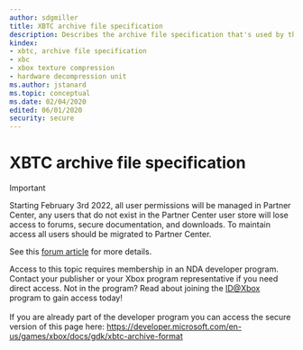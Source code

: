 ```yaml
---
author: sdgmiller
title: XBTC archive file specification
description: Describes the archive file specification that's used by the Xbox Texture Compressor (XBTC) tool.
kindex:
- xbtc, archive file specification
- xbc
- xbox texture compression
- hardware decompression unit
ms.author: jstanard
ms.topic: conceptual
ms.date: 02/04/2020
edited: 06/01/2020
security: secure
---
```


# XBTC archive file specification
> [!IMPORTANT]
> Starting February 3rd 2022, all user permissions will be managed in Partner Center, any users that do not exist in the Partner Center user store will lose access to forums, secure documentation, and downloads. To maintain access all users should be migrated to Partner Center. <p></p>See this <a href="https://forums.xboxlive.com/articles/132187/breaking-change-user-access-for-forums-secure-docu.html">forum article</a> for more details.  

 Access to this topic requires membership in an NDA developer program. Contact your publisher or your Xbox program representative if you need direct access. Not in the program? Read about joining the <a href="https://www.xbox.com/Developers/id">ID@Xbox</a> program to gain access today!  <br/><br/>If you are already part of the developer program you can access the secure version of this page here: <a target="_blank" href="https://developer.microsoft.com/en-us/games/xbox/docs/gdk/xbtc-archive-format">https://developer.microsoft.com/en-us/games/xbox/docs/gdk/xbtc-archive-format</a>